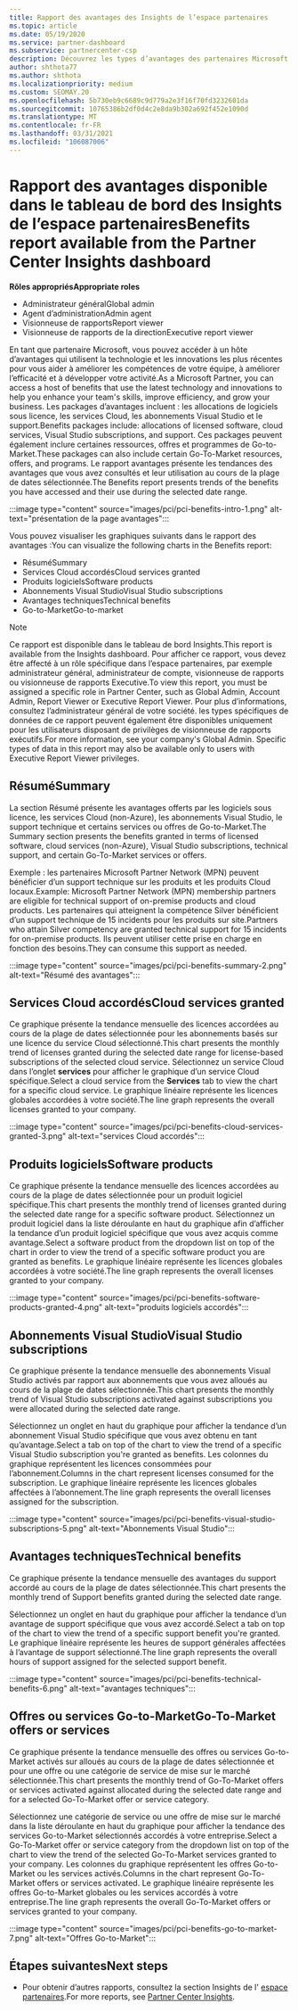 ```yaml
---
title: Rapport des avantages des Insights de l’espace partenaires
ms.topic: article
ms.date: 05/19/2020
ms.service: partner-dashboard
ms.subservice: partnercenter-csp
description: Découvrez les types d’avantages des partenaires Microsoft qui vous ont été accordés pour vous aider à développer votre activité, améliorer l’efficacité et améliorer les compétences de votre équipe.
author: shthota77
ms.author: shthota
ms.localizationpriority: medium
ms.custom: SEOMAY.20
ms.openlocfilehash: 5b730eb9c6689c9d779a2e3f16f70fd3232601da
ms.sourcegitcommit: 10765386b2df0d4c2e8da9b302a692f452e1090d
ms.translationtype: MT
ms.contentlocale: fr-FR
ms.lasthandoff: 03/31/2021
ms.locfileid: "106087006"
---
```

# <a name="benefits-report-available-from-the-partner-center-insights-dashboard"></a><span data-ttu-id="be28b-103">Rapport des avantages disponible dans le tableau de bord des Insights de l’espace partenaires</span><span class="sxs-lookup"><span data-stu-id="be28b-103">Benefits report available from the Partner Center Insights dashboard</span></span>

<span data-ttu-id="be28b-104">**Rôles appropriés**</span><span class="sxs-lookup"><span data-stu-id="be28b-104">**Appropriate roles**</span></span>

- <span data-ttu-id="be28b-105">Administrateur général</span><span class="sxs-lookup"><span data-stu-id="be28b-105">Global admin</span></span>
- <span data-ttu-id="be28b-106">Agent d’administration</span><span class="sxs-lookup"><span data-stu-id="be28b-106">Admin agent</span></span>
- <span data-ttu-id="be28b-107">Visionneuse de rapports</span><span class="sxs-lookup"><span data-stu-id="be28b-107">Report viewer</span></span>
- <span data-ttu-id="be28b-108">Visionneuse de rapports de la direction</span><span class="sxs-lookup"><span data-stu-id="be28b-108">Executive report viewer</span></span>

<span data-ttu-id="be28b-109">En tant que partenaire Microsoft, vous pouvez accéder à un hôte d’avantages qui utilisent la technologie et les innovations les plus récentes pour vous aider à améliorer les compétences de votre équipe, à améliorer l’efficacité et à développer votre activité.</span><span class="sxs-lookup"><span data-stu-id="be28b-109">As a Microsoft Partner, you can access a host of benefits that use the latest technology and innovations to help you enhance your team's skills, improve efficiency, and grow your business.</span></span> <span data-ttu-id="be28b-110">Les packages d’avantages incluent : les allocations de logiciels sous licence, les services Cloud, les abonnements Visual Studio et le support.</span><span class="sxs-lookup"><span data-stu-id="be28b-110">Benefits packages include: allocations of licensed software, cloud services, Visual Studio subscriptions, and support.</span></span> <span data-ttu-id="be28b-111">Ces packages peuvent également inclure certaines ressources, offres et programmes de Go-to-Market.</span><span class="sxs-lookup"><span data-stu-id="be28b-111">These packages can also include certain Go-To-Market resources, offers, and programs.</span></span> <span data-ttu-id="be28b-112">Le rapport avantages présente les tendances des avantages que vous avez consultés et leur utilisation au cours de la plage de dates sélectionnée.</span><span class="sxs-lookup"><span data-stu-id="be28b-112">The Benefits report presents trends of the benefits you have accessed and their use during the selected date range.</span></span>

:::image type="content" source="images/pci/pci-benefits-intro-1.png" alt-text="présentation de la page avantages":::

<span data-ttu-id="be28b-114">Vous pouvez visualiser les graphiques suivants dans le rapport des avantages :</span><span class="sxs-lookup"><span data-stu-id="be28b-114">You can visualize the following charts in the Benefits report:</span></span>

- <span data-ttu-id="be28b-115">Résumé</span><span class="sxs-lookup"><span data-stu-id="be28b-115">Summary</span></span>
- <span data-ttu-id="be28b-116">Services Cloud accordés</span><span class="sxs-lookup"><span data-stu-id="be28b-116">Cloud services granted</span></span>
- <span data-ttu-id="be28b-117">Produits logiciels</span><span class="sxs-lookup"><span data-stu-id="be28b-117">Software products</span></span>
- <span data-ttu-id="be28b-118">Abonnements Visual Studio</span><span class="sxs-lookup"><span data-stu-id="be28b-118">Visual Studio subscriptions</span></span>
- <span data-ttu-id="be28b-119">Avantages techniques</span><span class="sxs-lookup"><span data-stu-id="be28b-119">Technical benefits</span></span>
- <span data-ttu-id="be28b-120">Go-to-Market</span><span class="sxs-lookup"><span data-stu-id="be28b-120">Go-to-market</span></span>

 > [!NOTE]
 > <span data-ttu-id="be28b-121">Ce rapport est disponible dans le tableau de bord Insights.</span><span class="sxs-lookup"><span data-stu-id="be28b-121">This report is available from the Insights dashboard.</span></span> <span data-ttu-id="be28b-122">Pour afficher ce rapport, vous devez être affecté à un rôle spécifique dans l’espace partenaires, par exemple administrateur général, administrateur de compte, visionneuse de rapports ou visionneuse de rapports Executive.</span><span class="sxs-lookup"><span data-stu-id="be28b-122">To view this report, you must be assigned a specific role in Partner Center, such as Global Admin, Account Admin, Report Viewer or Executive Report Viewer.</span></span> <span data-ttu-id="be28b-123">Pour plus d’informations, consultez l’administrateur général de votre société. les types spécifiques de données de ce rapport peuvent également être disponibles uniquement pour les utilisateurs disposant de privilèges de visionneuse de rapports exécutifs.</span><span class="sxs-lookup"><span data-stu-id="be28b-123">For more information, see your company's Global Admin. Specific types of data in this report may also be available only to users with Executive Report Viewer privileges.</span></span>

## <a name="summary"></a><span data-ttu-id="be28b-124">Résumé</span><span class="sxs-lookup"><span data-stu-id="be28b-124">Summary</span></span>

<span data-ttu-id="be28b-125">La section Résumé présente les avantages offerts par les logiciels sous licence, les services Cloud (non-Azure), les abonnements Visual Studio, le support technique et certains services ou offres de Go-to-Market.</span><span class="sxs-lookup"><span data-stu-id="be28b-125">The Summary section presents the benefits granted in terms of licensed software, cloud services (non-Azure), Visual Studio subscriptions, technical support, and certain Go-To-Market services or offers.</span></span>

<span data-ttu-id="be28b-126">Exemple : les partenaires Microsoft Partner Network (MPN) peuvent bénéficier d’un support technique sur les produits et les produits Cloud locaux.</span><span class="sxs-lookup"><span data-stu-id="be28b-126">Example: Microsoft Partner Network (MPN) membership partners are eligible for technical support of on-premise products and cloud products.</span></span> <span data-ttu-id="be28b-127">Les partenaires qui atteignent la compétence Silver bénéficient d’un support technique de 15 incidents pour les produits sur site.</span><span class="sxs-lookup"><span data-stu-id="be28b-127">Partners who attain Silver competency are granted technical support for 15 incidents for on-premise products.</span></span> <span data-ttu-id="be28b-128">Ils peuvent utiliser cette prise en charge en fonction des besoins.</span><span class="sxs-lookup"><span data-stu-id="be28b-128">They can consume this support as needed.</span></span> 

:::image type="content" source="images/pci/pci-benefits-summary-2.png" alt-text="Résumé des avantages":::

## <a name="cloud-services-granted"></a><span data-ttu-id="be28b-130">Services Cloud accordés</span><span class="sxs-lookup"><span data-stu-id="be28b-130">Cloud services granted</span></span>

<span data-ttu-id="be28b-131">Ce graphique présente la tendance mensuelle des licences accordées au cours de la plage de dates sélectionnée pour les abonnements basés sur une licence du service Cloud sélectionné.</span><span class="sxs-lookup"><span data-stu-id="be28b-131">This chart presents the monthly trend of licenses granted during the selected date range for license-based subscriptions of the selected cloud service.</span></span>
<span data-ttu-id="be28b-132">Sélectionnez un service Cloud dans l’onglet **services** pour afficher le graphique d’un service Cloud spécifique.</span><span class="sxs-lookup"><span data-stu-id="be28b-132">Select a cloud service from the **Services** tab to view the chart for a specific cloud service.</span></span> <span data-ttu-id="be28b-133">Le graphique linéaire représente les licences globales accordées à votre société.</span><span class="sxs-lookup"><span data-stu-id="be28b-133">The line graph represents the overall licenses granted to your company.</span></span>

:::image type="content" source="images/pci/pci-benefits-cloud-services-granted-3.png" alt-text="services Cloud accordés":::

## <a name="software-products"></a><span data-ttu-id="be28b-135">Produits logiciels</span><span class="sxs-lookup"><span data-stu-id="be28b-135">Software products</span></span>

<span data-ttu-id="be28b-136">Ce graphique présente la tendance mensuelle des licences accordées au cours de la plage de dates sélectionnée pour un produit logiciel spécifique.</span><span class="sxs-lookup"><span data-stu-id="be28b-136">This chart presents the monthly trend of licenses granted during the selected date range for a specific software product.</span></span> <span data-ttu-id="be28b-137">Sélectionnez un produit logiciel dans la liste déroulante en haut du graphique afin d’afficher la tendance d’un produit logiciel spécifique que vous avez acquis comme avantage.</span><span class="sxs-lookup"><span data-stu-id="be28b-137">Select a software product from the dropdown list on top of the chart in order to view the trend of a specific software product you are granted as benefits.</span></span> <span data-ttu-id="be28b-138">Le graphique linéaire représente les licences globales accordées à votre société.</span><span class="sxs-lookup"><span data-stu-id="be28b-138">The line graph represents the overall licenses granted to your company.</span></span>

:::image type="content" source="images/pci/pci-benefits-software-products-granted-4.png" alt-text="produits logiciels accordés":::

## <a name="visual-studio-subscriptions"></a><span data-ttu-id="be28b-140">Abonnements Visual Studio</span><span class="sxs-lookup"><span data-stu-id="be28b-140">Visual Studio subscriptions</span></span>

<span data-ttu-id="be28b-141">Ce graphique présente la tendance mensuelle des abonnements Visual Studio activés par rapport aux abonnements que vous avez alloués au cours de la plage de dates sélectionnée.</span><span class="sxs-lookup"><span data-stu-id="be28b-141">This chart presents the monthly trend of Visual Studio subscriptions activated against subscriptions you were allocated during the selected date range.</span></span>

<span data-ttu-id="be28b-142">Sélectionnez un onglet en haut du graphique pour afficher la tendance d’un abonnement Visual Studio spécifique que vous avez obtenu en tant qu’avantage.</span><span class="sxs-lookup"><span data-stu-id="be28b-142">Select a tab on top of the chart to view the trend of a specific Visual Studio subscription you're granted as benefits.</span></span> <span data-ttu-id="be28b-143">Les colonnes du graphique représentent les licences consommées pour l’abonnement.</span><span class="sxs-lookup"><span data-stu-id="be28b-143">Columns in the chart represent licenses consumed for the subscription.</span></span> <span data-ttu-id="be28b-144">Le graphique linéaire représente les licences globales affectées à l’abonnement.</span><span class="sxs-lookup"><span data-stu-id="be28b-144">The line graph represents the overall licenses assigned for the subscription.</span></span>

:::image type="content" source="images/pci/pci-benefits-visual-studio-subscriptions-5.png" alt-text="Abonnements Visual Studio":::

## <a name="technical-benefits"></a><span data-ttu-id="be28b-146">Avantages techniques</span><span class="sxs-lookup"><span data-stu-id="be28b-146">Technical benefits</span></span>

<span data-ttu-id="be28b-147">Ce graphique présente la tendance mensuelle des avantages du support accordé au cours de la plage de dates sélectionnée.</span><span class="sxs-lookup"><span data-stu-id="be28b-147">This chart presents the monthly trend of Support benefits granted during the selected date range.</span></span>

<span data-ttu-id="be28b-148">Sélectionnez un onglet en haut du graphique pour afficher la tendance d’un avantage de support spécifique que vous avez accordé.</span><span class="sxs-lookup"><span data-stu-id="be28b-148">Select a tab on top of the chart to view the trend of a specific support benefit you're granted.</span></span> <span data-ttu-id="be28b-149">Le graphique linéaire représente les heures de support générales affectées à l’avantage de support sélectionné.</span><span class="sxs-lookup"><span data-stu-id="be28b-149">The line graph represents the overall hours of support assigned for the selected support benefit.</span></span>

:::image type="content" source="images/pci/pci-benefits-technical-benefits-6.png" alt-text="avantages techniques":::

## <a name="go-to-market-offers-or-services"></a><span data-ttu-id="be28b-151">Offres ou services Go-to-Market</span><span class="sxs-lookup"><span data-stu-id="be28b-151">Go-To-Market offers or services</span></span>

<span data-ttu-id="be28b-152">Ce graphique présente la tendance mensuelle des offres ou services Go-to-Market activés sur alloués au cours de la plage de dates sélectionnée et pour une offre ou une catégorie de service de mise sur le marché sélectionnée.</span><span class="sxs-lookup"><span data-stu-id="be28b-152">This chart presents the monthly trend of Go-To-Market offers or services activated against allocated during the selected date range and for a selected Go-To-Market offer or service category.</span></span>

<span data-ttu-id="be28b-153">Sélectionnez une catégorie de service ou une offre de mise sur le marché dans la liste déroulante en haut du graphique pour afficher la tendance des services Go-to-Market sélectionnés accordés à votre entreprise.</span><span class="sxs-lookup"><span data-stu-id="be28b-153">Select a Go-To-Market offer or service category from the dropdown list on top of the chart to view the trend of the selected Go-To-Market services granted to your company.</span></span> <span data-ttu-id="be28b-154">Les colonnes du graphique représentent les offres Go-to-Market ou les services activés.</span><span class="sxs-lookup"><span data-stu-id="be28b-154">Columns in the chart represent Go-To-Market offers or services activated.</span></span> <span data-ttu-id="be28b-155">Le graphique linéaire représente les offres Go-to-Market globales ou les services accordés à votre entreprise.</span><span class="sxs-lookup"><span data-stu-id="be28b-155">The line graph represents the overall Go-To-Market offers or services granted to your company.</span></span>

:::image type="content" source="images/pci/pci-benefits-go-to-market-7.png" alt-text="Offres Go-to-Market":::

## <a name="next-steps"></a><span data-ttu-id="be28b-157">Étapes suivantes</span><span class="sxs-lookup"><span data-stu-id="be28b-157">Next steps</span></span>

- <span data-ttu-id="be28b-158">Pour obtenir d’autres rapports, consultez la section Insights de l' [espace partenaires](partner-center-insights.md).</span><span class="sxs-lookup"><span data-stu-id="be28b-158">For more reports, see [Partner Center Insights](partner-center-insights.md).</span></span>
